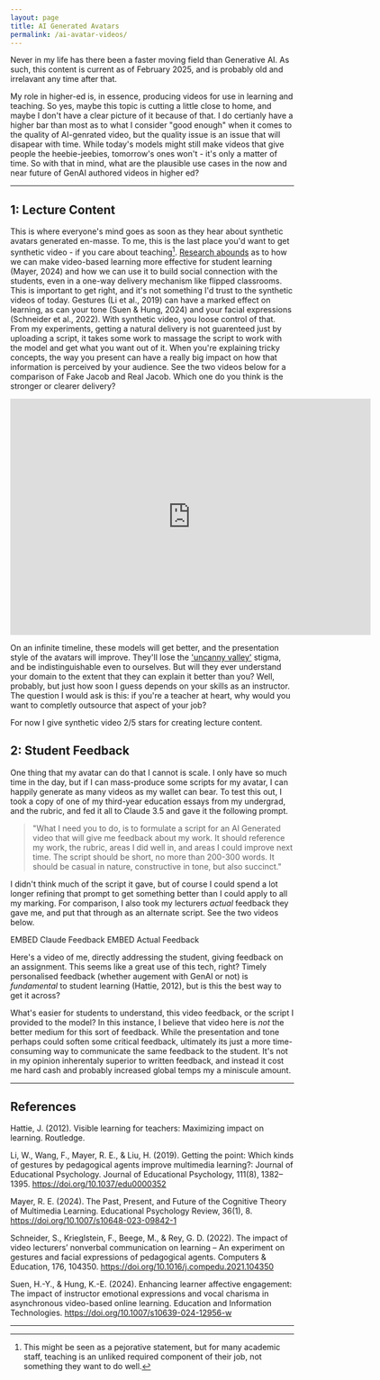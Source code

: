 ```yaml
---
layout: page
title: AI Generated Avatars
permalink: /ai-avatar-videos/
---
```


Never in my life has there been a faster moving field than Generative AI. As such, this content is current as of February 2025, and is probably old and irrelavant any time after that.

My role in higher-ed is, in essence, producing videos for use in learning and teaching. So yes, maybe this topic is cutting a little close to home, and maybe I don't have a clear picture of it because of that. I do certianly have a higher bar than most as to what I consider "good enough" when it comes to the quality of AI-genrated video, but the quality issue is an issue that will disapear with time. While today's models might still make videos that give people the heebie-jeebies, tomorrow's ones won't - it's only a matter of time. So with that in mind, what are the plausible use cases in the now and near future of GenAI authored videos in higher ed?

---- 

## 1: Lecture Content
This is where everyone's mind goes as soon as they hear about synthetic avatars generated en-masse. To me, this is the last place you'd want to get synthetic video - if you care about teaching[^1]. [Research abounds](https://staff.acu.edu.au/our_university/centre-for-education-and-innovation/educational-technologies/creating-video-resources/multimedia-design-principles) as to how we can make video-based learning more effective for student learning (Mayer, 2024) and how we can use it to build social connection with the students, even in a one-way delivery mechanism like flipped classrooms. This is important to get right, and it's not something I'd trust to the synthetic videos of today. Gestures (Li et al., 2019)  can have a marked effect on learning, as can your tone (Suen & Hung, 2024) and your facial expressions (Schneider et al., 2022). With synthetic video, you loose control of that. From my experiments, getting a natural delivery is not guarenteed just by uploading a script, it takes some work to massage the script to work with the model and get what you want out of it. When you're explaining tricky concepts, the way you present can have a really big impact on how that information is perceived by your audience. See the two videos below for a comparison of Fake Jacob and Real Jacob. Which one do you think is the stronger or clearer delivery?

<iframe height="420" width="640" allowfullscreen frameborder=0 src="https://echo360.net.au/media/793a8423-48c7-45e8-95ff-708f88f63dca/public?autoplay=false&automute=false"></iframe>

On an infinite timeline, these models will get better, and the presentation style of the avatars will improve. They'll lose the ['uncanny valley'](https://en.wikipedia.org/wiki/Uncanny_valley) stigma, and be indistinguishable even to ourselves. But will they ever understand your domain to the extent that they can explain it better than you? Well, probably, but just how soon I guess depends on your skills as an instructor. The question I would ask is this: if you're a teacher at heart, why would you want to completly outsource that aspect of your job?

For now I give synthetic video 2/5 stars for creating lecture content.

## 2: Student Feedback
One thing that my avatar can do that I cannot is scale. I only have so much time in the day, but if I can mass-produce some scripts for my avatar, I can happily generate as many videos as my wallet can bear. To test this out, I took a copy of one of my third-year education essays from my undergrad, and the rubric, and fed it all to Claude 3.5 and gave it the following prompt. 

> "What I need you to do, is to formulate a script for an AI Generated video that will give me feedback about my work. It should reference my work, the rubric, areas I did well in, and areas I could improve next time. The script should be short, no more than 200-300 words. It should be casual in nature, constructive in tone, but also succinct."

I didn't think much of the script it gave, but of course I could spend a lot longer refining that prompt to get something better than I could apply to all my marking. For comparison, I also took my lecturers _actual_ feedback they gave me, and put that through as an alternate script. See the two videos below.

EMBED Claude Feedback
EMBED Actual Feedback

Here's a video of me, directly addressing the student, giving feedback on an assignment. This seems like a great use of this tech, right? Timely personalised feedback  (whether augement with GenAI or not) is _fundamental_ to student learning (Hattie, 2012), but is this the best way to get it across?

What's easier for students to understand, this video feedback, or the script I provided to the model? In this instance, I believe that video here is _not_ the better medium for this sort of feedback. While the presentation and tone perhaps could soften some critical feedback, ultimately its just a more time-consuming way to communicate the same feedback to the student. It's not in my opinion inherentaly superior to written feedback, and instead it cost me hard cash and probably increased global temps my a miniscule amount.


****

## References
Hattie, J. (2012). Visible learning for teachers: Maximizing impact on learning. Routledge.

Li, W., Wang, F., Mayer, R. E., & Liu, H. (2019). Getting the point: Which kinds of gestures by pedagogical agents improve multimedia learning?: Journal of Educational Psychology. Journal of Educational Psychology, 111(8), 1382–1395. https://doi.org/10.1037/edu0000352

Mayer, R. E. (2024). The Past, Present, and Future of the Cognitive Theory of Multimedia Learning. Educational Psychology Review, 36(1), 8. https://doi.org/10.1007/s10648-023-09842-1

Schneider, S., Krieglstein, F., Beege, M., & Rey, G. D. (2022). The impact of video lecturers’ nonverbal communication on learning – An experiment on gestures and facial expressions of pedagogical agents. Computers & Education, 176, 104350. https://doi.org/10.1016/j.compedu.2021.104350

Suen, H.-Y., & Hung, K.-E. (2024). Enhancing learner affective engagement: The impact of instructor emotional expressions and vocal charisma in asynchronous video-based online learning. Education and Information Technologies. https://doi.org/10.1007/s10639-024-12956-w


****

[^1]: This might be seen as a pejorative statement, but for many academic staff, teaching is an unliked required component of their job, not something they want to do well.
